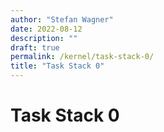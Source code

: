 ```yaml
---
author: "Stefan Wagner"
date: 2022-08-12
description: ""
draft: true
permalink: /kernel/task-stack-0/
title: "Task Stack 0"
---
```


# Task Stack 0
